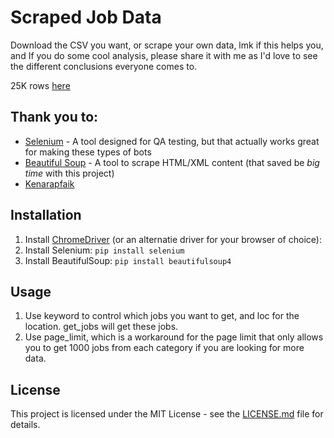 # Scraped Job Data 
Download the CSV you want, or scrape your own data,  lmk if this helps you, and If you do some cool analysis, please share it with me as I'd love to see the different conclusions everyone comes to.

25K rows [here](https://www.kaggle.com/josephgutstadt/data-jobs)


## Thank you to:

* [Selenium](https://selenium-python.readthedocs.io/) - A tool designed for QA testing, but that actually works great for making these types of bots
* [Beautiful Soup](https://www.crummy.com/software/BeautifulSoup/doc) - A tool to scrape HTML/XML content (that saved be *big time* with this project)
* [Kenarapfaik](https://github.com/arapfaik/scraping-glassdoor-selenium)

## Installation
1. Install [ChromeDriver](https://sites.google.com/a/chromium.org/chromedriver/) (or an alternatie driver for your browser of choice):
2. Install Selenium: `pip install selenium`
3. Install BeautifulSoup: `pip install beautifulsoup4`

## Usage
1. Use keyword to control which jobs you want to get, and loc for the location.  get_jobs will get these jobs.
2. Use page_limit, which is a workaround for the page limit that only allows you to get 1000 jobs from each category if you are looking for more data.


## License

This project is licensed under the MIT License - see the [LICENSE.md](https://github.com/harshibar/5-python-projects/blob/master/LICENSE) file for details.
